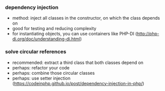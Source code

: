 ### dependency injection

- method: inject all classes in the constructor, on which the class depends on
- good for testing and reducing complexity
- for instantiating objects, you can use containers like PHP-DI (http://php-di.org/doc/understanding-di.html)

### solve circular references

- recommended: extract a third class that both classes depend on
- perhaps: refactor your code
- perhaps: combine those circular classes
- perhaps: use setter injection (https://codeinphp.github.io/post/dependency-injection-in-php/)